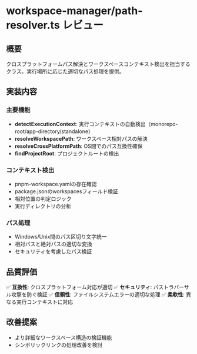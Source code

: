 # workspace-manager/path-resolver.ts レビュー

## 概要
クロスプラットフォームパス解決とワークスペースコンテキスト検出を担当するクラス。実行場所に応じた適切なパス処理を提供。

## 実装内容

### 主要機能
- **detectExecutionContext**: 実行コンテキストの自動検出（monorepo-root/app-directory/standalone）
- **resolveWorkspacePath**: ワークスペース相対パスの解決
- **resolveCrossPlatformPath**: OS間でのパス互換性確保
- **findProjectRoot**: プロジェクトルートの検出

### コンテキスト検出
- pnpm-workspace.yamlの存在確認
- package.jsonのworkspacesフィールド検証
- 相対位置の判定ロジック
- 実行ディレクトリの分析

### パス処理
- Windows/Unix間のパス区切り文字統一
- 相対パスと絶対パスの適切な変換
- セキュリティを考慮したパス検証

## 品質評価
✅ **互換性**: クロスプラットフォーム対応が適切
✅ **セキュリティ**: パストラバーサル攻撃を防ぐ検証
✅ **信頼性**: ファイルシステムエラーの適切な処理
✅ **柔軟性**: 異なる実行コンテキストに対応

## 改善提案
- より詳細なワークスペース構造の検証機能
- シンボリックリンクの処理改善を検討